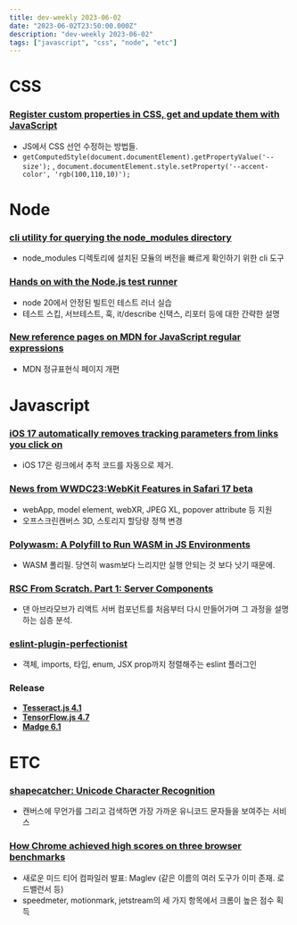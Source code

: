 ```yaml
---
title: dev-weekly 2023-06-02
date: "2023-06-02T23:50:00.000Z"
description: "dev-weekly 2023-06-02"
tags: ["javascript", "css", "node", "etc"]
---
```

# CSS

### **[Register custom properties in CSS, get and update them with JavaScript](https://fullystacked.net/posts/custom-properties)**

- JS에서 CSS 선언 수정하는 방법들.
- `getComputedStyle(document.documentElement).getPropertyValue('--size');` , `document.documentElement.style.setProperty('--accent-color', 'rgb(100,110,10)');`

# Node

### **[cli utility for querying the node_modules directory](https://github.com/ranyitz/qnm)**

- node_modules 디렉토리에 설치된 모듈의 버전을 빠르게 확인하기 위한 cli 도구

### **[Hands on with the Node.js test runner](https://www.sonarsource.com/blog/node-js-test-runner/)**

- node 20에서 안정된 빌트인 테스트 러너 실습
- 테스트 스킵, 서브테스트, 훅, it/describe 신택스, 리포터 등에 대한 간략한 설명

### **[New reference pages on MDN for JavaScript regular expressions](https://developer.mozilla.org/en-US/blog/regular-expressions-reference-updates/)**

- MDN 정규표현식 페이지 개편

# Javascript

### **[iOS 17 automatically removes tracking parameters from links you click on](https://9to5mac.com/2023/06/08/ios-17-link-tracking-protection/)**

- iOS 17은 링크에서 추적 코드를 자동으로 제거.

### **[News from WWDC23:WebKit Features in Safari 17 beta](https://webkit.org/blog/14205/news-from-wwdc23-webkit-features-in-safari-17-beta/)**

- webApp, model element, webXR, JPEG XL, popover attribute 등 지원
- 오프스크린캔버스 3D, 스토리지 할당량 정책 변경

### **[Polywasm: A Polyfill to Run WASM in JS Environments](https://github.com/evanw/polywasm)**

- WASM 폴리필. 당연히 wasm보다 느리지만 실행 안되는 것 보다 낫기 때문에.

### **[RSC From Scratch. Part 1: Server Components](https://github.com/reactwg/server-components/discussions/5)**

- 댄 아브라모브가 리액트 서버 컴포넌트를 처음부터 다시 만들어가며 그 과정을 설명하는 심층 분석.

### **[eslint-plugin-perfectionist](https://github.com/azat-io/eslint-plugin-perfectionist)**

- 객체, imports, 타입, enum, JSX prop까지 정렬해주는 eslint 플러그인

### **Release**

- **[Tesseract.js 4.1](https://github.com/naptha/tesseract.js/releases/tag/v4.1.0)**
- **[TensorFlow.js 4.7](https://github.com/tensorflow/tfjs/releases/tag/tfjs-v4.7.0)**
- **[Madge 6.1](https://github.com/pahen/madge/releases/tag/v6.1.0)**

# ETC

### **[shapecatcher: Unicode Character Recognition](https://shapecatcher.com/)**

- 캔버스에 무언가를 그리고 검색하면 가장 가까운 유니코드 문자들을 보여주는 서비스

### **[How Chrome achieved high scores on three browser benchmarks](https://blog.chromium.org/2023/06/how-chrome-achieved-high-scores-on.html)**

- 새로운 미드 티어 컴파일러 발표: Maglev (같은 이름의 여러 도구가 이미 존재. 로드밸런서 등)
- speedmeter, motionmark, jetstream의 세 가지 항목에서 크롬이 높은 점수 획득